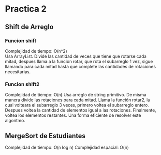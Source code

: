 # Practica 2
## Shift de Arreglo
### Funcion shift
Complejidad de tiempo: O(n^2) \
Usa ArrayList. Divide las cantidad de veces que tiene
que rotarse cada mitad, despues llama a la funcion rotar,
que rota el subarreglo 1 vez, sigue llamando para cada mitad
hasta que complete las cantidades de rotaciones necesitarias.

### Funcion shift2
Complejidad de tiempo: O(n)
Usa arreglo de string primitivo. De misma manera divide
las rotaciones para cada mitad.
Llama la función rotar2, la cual volteara el subarreglo 3 
veces, primero voltea el subarreglo entero. Despues voltea
la cantidad de elementos igual a las rotaciones. Finalmente,
voltea los elementos restantes. 
Una forma eficiente de resolver este algoritmo.


## MergeSort de Estudiantes
Complejidad de tiempo: O(n log n)
Complejidad espacial: O(n)